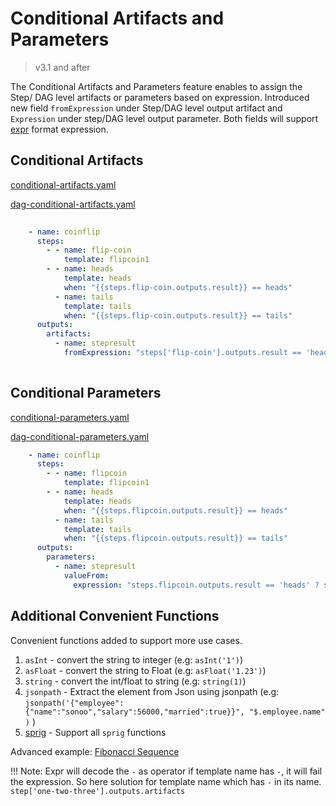# Conditional Artifacts and Parameters

> v3.1 and after

The Conditional Artifacts and Parameters feature enables to assign the Step/ DAG level artifacts or parameters based on expression. Introduced new field `fromExpression` under Step/DAG level output artifact and `Expression` under  step/DAG level output  parameter.
Both fields will support [expr](https://github.com/antonmedv/expr/blob/master/docs/Language-Definition.md) format expression.

## Conditional Artifacts
[conditional-artifacts.yaml](../examples/conditional-artifacts.yaml)

[dag-conditional-artifacts.yaml](../examples/dag-conditional-artifacts.yaml)
```yaml
 
    - name: coinflip
      steps:
        - - name: flip-coin
            template: flipcoin1
        - - name: heads
            template: heads
            when: "{{steps.flip-coin.outputs.result}} == heads"
          - name: tails
            template: tails
            when: "{{steps.flip-coin.outputs.result}} == tails"
      outputs:
        artifacts:
          - name: stepresult
            fromExpression: "steps['flip-coin'].outputs.result == 'heads' ? steps.heads.outputs.artifacts.headsresult : steps.tails.outputs.artifacts.tailsresult"
    
```
## Conditional Parameters
[conditional-parameters.yaml](../examples/conditional-parameters.yaml)

[dag-conditional-parameters.yaml](../examples/dag-conditional-parameters.yaml)
```yaml   
    - name: coinflip
      steps:
        - - name: flipcoin
            template: flipcoin1
        - - name: heads
            template: heads
            when: "{{steps.flipcoin.outputs.result}} == heads"
          - name: tails
            template: tails
            when: "{{steps.flipcoin.outputs.result}} == tails"
      outputs:
        parameters:
          - name: stepresult
            valueFrom:
              expression: "steps.flipcoin.outputs.result == 'heads' ? steps.heads.outputs.result : steps.tails.outputs.result"
```
## Additional Convenient Functions
Convenient functions added to support more use cases.
1. `asInt`    - convert the string to integer (e.g: `asInt('1')`)
2. `asFloat`  - convert the string to Float (e.g: `asFloat('1.23')`)
3. `string`   - convert the  int/float to string (e.g: `string(1)`)
4. `jsonpath` - Extract the element from Json using jsonpath (e.g: `jsonpath('{"employee":{"name":"sonoo","salary":56000,"married":true}}", "$.employee.name" )` )
5. [sprig](http://masterminds.github.io/sprig/) - Support all `sprig` functions

Advanced example: [Fibonacci Sequence](../examples/fibonacci-seq-conditional-param.yaml)

!!! Note: Expr will decode the `-` as operator if template name has `-`, it will fail the expression. So here solution for template name which has `-` in its name. `step['one-two-three'].outputs.artifacts`